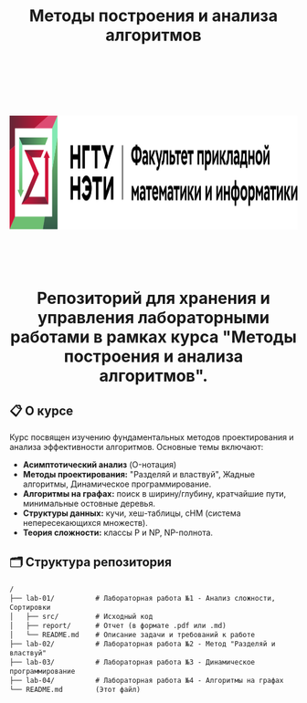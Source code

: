 <h1 align="center">Методы построения и анализа алгоритмов</h>

<br><br>



<a href="https://www.nstu.ru/">
  <img src="https://github.com/Cr4zyden/MPIA/blob/main/images_for_readme/fpmi_full.png" alt="Университет"  height="200">
</a>

<br><br>
Репозиторий для хранения и управления лабораторными работами в рамках курса "Методы построения и анализа алгоритмов".

## 📋 О курсе

Курс посвящен изучению фундаментальных методов проектирования и анализа эффективности алгоритмов. Основные темы включают:

*   **Асимптотический анализ** (O-нотация)
*   **Методы проектирования:** "Разделяй и властвуй", Жадные алгоритмы, Динамическое программирование.
*   **Алгоритмы на графах:** поиск в ширину/глубину, кратчайшие пути, минимальные остовные деревья.
*   **Структуры данных:** кучи, хеш-таблицы, сНМ (система непересекающихся множеств).
*   **Теория сложности:** классы P и NP, NP-полнота.

## 🗂️ Структура репозитория

```
/
├── lab-01/          # Лабораторная работа №1 - Анализ сложности, Сортировки
│   ├── src/         # Исходный код
│   ├── report/      # Отчет (в формате .pdf или .md)
│   └── README.md    # Описание задачи и требований к работе
├── lab-02/          # Лабораторная работа №2 - Метод "Разделяй и властвуй"
├── lab-03/          # Лабораторная работа №3 - Динамическое программирование
├── lab-04/          # Лабораторная работа №4 - Алгоритмы на графах
└── README.md        (Этот файл)
```